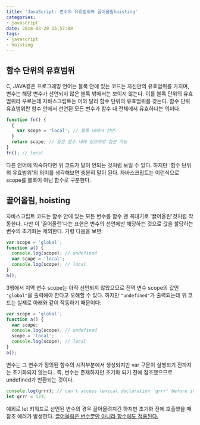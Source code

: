 ```yaml
---
title: 'JavaScript: 변수의 유효범위와 끌어올림hoisting'
categories:
- javascript
date: 2018-03-20 15:57:09
tags:
- javascript
- hoisting
---
```


## 함수 단위의 유효범위
C, JAVA같은 프로그래밍 언어는 블록 안에 있는 코드는 자신만의 유효범위를 가지며, 변수는 해당 변수가 선언되지 않은 블록 밖에서는 보이지 않는다. 이를 블록 단위의 유효범위라 부르는데 자바스크립트는 이와 달리 함수 단위의 유효범위를 갖는다. 함수 단위 유효범위란 함수 안에서 선언된 모든 변수가 함수 내 전체에서 유효하다는 의미다.
```js
function fn() {
  {
    var scope = 'local'; // 블록 내에서 선언.
  }
  return scope; // 같은 함수 내에 있으므로 접근 가능
}
fn(); // local
```
다른 언어에 익숙하다면 위 코드가 말이 안되는 것처럼 보일 수 있다. 하지만 '함수 단위의 유효범위'의 의미를 생각해보면 충분히 말이 된다. 자바스크립트는 이런식으로 scope를 블록이 아닌 함수로 구분한다.

## 끌어올림, hoisting
자바스크립트 코드는 함수 안에 있는 모든 변수를 함수 맨 꼭대기로 '끌어올린'것처럼 작동한다. 다만 이 '끌어올린'다는 표현은 변수의 선언에만 해당하는 것으로 값을 할당하는 변수의 초기화는 제외한다. 가령 다음을 보면:
```js
var scope = 'global';
function a() {
  console.log(scope); // undefined
  var scope = 'local';
  console.log(scope); // local
}
a();
```
3행에서 지역 변수 scope는 아직 선언되지 않았으므로 전역 변수 scope의 값인 `"global"`을 출력해야 한다고 오해할 수 있다. 하지만 `"undefined"`가 출력되는데 위 코드는 실제로 아래와 같이 작동하기 때문이다:
```js
var scope = 'global';
function a() {
  var scope;
  console.log(scope); // undefined
  scope = 'local';
  console.log(scope); // local
}
a();
```
변수는 그 변수가 정의된 함수의 시작부분에서 생성되지만 var 구문이 실행되기 전까지는 초기화되지 않는다.. 즉, 변수는 존재하지만 초기화 되기 전에 참조했으므로 undefined가 반환되는 것이다.
```js
console.log(grrr); // can't access lexical declaration `grrr' before initialization
let grrr = 123;
```
예외로 let 키워드로 선언된 변수의 경우 끌어올려지긴 하지만 초기화 전에 호출했을 때 참조 에러가 발생한다.
[끌어올림은 변수뿐만 아니라 함수에도 적용된다.](https://noritersand.github.io/javascript/JavaScript-%ED%95%A8%EC%88%98-Function/)
